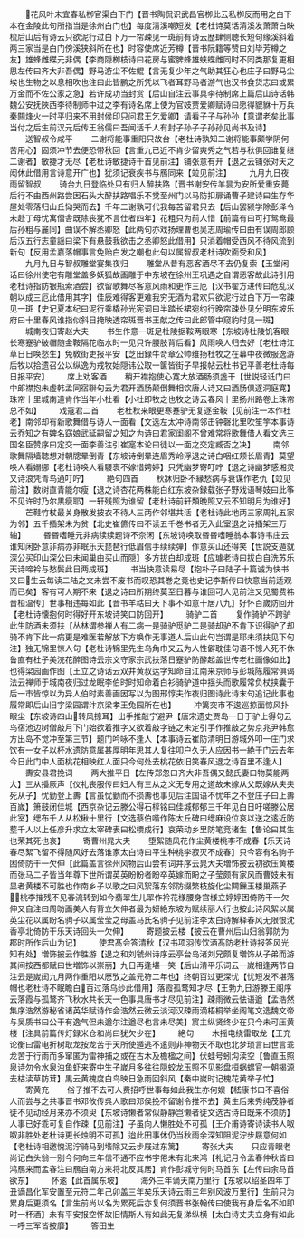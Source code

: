 <!-- { "loadSidebar": true } -->
　　花风叶未宜春私栁官渠白下门【晋书陶侃识武昌官栁此云私栁反而用之白下本在金陵此句所指当是徐州白门也】每度清溪嘲短发【老杜诗莫话清溪发萧萧白映梳后山后有诗云只欲泥行过白下万一帘疎见一斑前有诗云歴肆侧聴长短句缘溪斜着两三家当是白门傍溪狭斜所在也】时容使席近芳樽【晋书阮籍等赞曰刘毕芳樽之友】雄蜂雌蝶元非偶【李商隠栁枝诗曰花房与蜜脾蜂雄蛱蝶雌同时不同类那复更相思左传曰齐大非吾偶】野马游尘不佐鲲【言无复少年之气助其狂心也庄子曰野马尘埃也生物之以息相吹也注曰此皆鹏之所凭以飞者耳野马者游气也汉书食货志曰或累万金而不佐公家之急】若许成功当封赏【后山自注云事具李待制席上篇后山诗话韩魏公安抚陜西李待制师中过之李有诗名席上使为官妓贾爱卿赋诗曰愿得貔貅十万兵秦闗烽火一时平归来不用封侯印只问君王乞爱卿】请看子子与孙孙【意谓老矣此事当付之后生前汉元后传王翁儒曰吾闻活千人有封子孙子子孙孙见尚书及诗】
　　送智叔令咸平
　　二谢将能事重阳只故台【老杜诗孰知二谢将能事颇学阴何苦用心】固须冲节去便恐带秋回【言重九已近不肯少留爽秀之气若与秋俱回谁复继二谢者】敏捷才无尽【老杜诗敏捷诗千首见前注】铺张意有开【退之云铺张对天之闳休此借用言诗意开广也】犹须记衰疾书与鴈同来【竝见前注】
　　九月九日夜雨留智叔
　　骑台九日登临处只有归人醉扶路【晋书谢安传羊昙为安所爱重安薨后行不由西州路尝因石头大醉扶路唱乐不觉至州门以马防扣扉诵曹子建诗曰生存华屋处零落归山丘恸哭而去】千年二谢孰可代我每苦留君只去【后山罢颍学除彭泽令未赴丁母忧寓僧舎既除丧犹不言仕者四年】花粗只为前人惜【前篇有曰可打鸳鸯最后孙粗与麄同】曲误不解丞卿怒【此两句亦戏扬理曹也吴志周瑜传曰曲有误周郎顾后汉五行志童謡曰梁下有悬鼓我欲击之丞卿怒此借用】只消着帽受西风不待风流到新句【反用孟嘉落帽事言免贻白发之嘲也此句以属智叔老杜诗吹面受和风】
　　九月九日与智叔雕堂宴集夜归
　　雕堂从昔有恶客酒尽不去仍复索【玉堂闲话曰徐州使宅有雕堂盖多妖狐故画雕于中东坡在徐州王巩遇之自谓恶客故此诗引用老杜诗指防银瓶索酒尝】欲留歌舞尽客意风雨和更作三厄【汉书翟方进传曰危乱汉朝以成三厄此借用其字】佳辰难得客更难我穷无酒为君欢只欲泥行过白下万一帘疎见一斑【史记夏本纪曰泥行乘橇孙光宪词曰半踏长裙宛约行晚帘疎处见分明东坡乐府曰十里春风谁指似斜日掩映透帘斑晋书王献之传曰此郎管中窥豹时见一斑】
　　城南夜归寄赵大夫
　　书生作意一斑足杜陵据鞍两眼寒【东坡诗杜陵饥客眼长寒蹇驴破帽随金鞍隔花临水时一见只许腰肢背后看】风雨唤人归去好【老杜诗江草日日唤愁生】免敎街吏报平安【芝田録牛竒章公帅维扬杜牧之在幕中夜微服逸游后牧以拾遗召公以纵逸为戒牧始隠讳公取一箧皆街子早报帖云杜书记平善老杜诗每日报平安】
　　席上劝客酒
　　稍开襟抱使心寛大放酒肠须盏干【世説轻诋门曰中郎襟抱未虚韩孟同宿聨句云为君开酒肠颠倒舞相饮唐人诗又曰酒肠俱逐洞庭寛】珠帘十里城南道肯作当年小杜看【小杜即牧之也牧之诗云春风十里扬州路卷上珠帘总不如】
　　戏寇君二首
　　老杜秋来眼更寒蹇驴无复逐金鞍【见前注一本作杜老】南邻却有新歌舞借与诗人一面看【文选左太冲诗南邻击钟磬北里吹笙竽本事诗云乔知之有婢名窈娘武延嗣留之知之为诗曰君家闺阁不曾难常将歌舞借人看文选三国名臣赞序曰定交一面李善注引崔寔本论曰徒以一面之交定臧否之决】
　　南邻歌舞隔墙聴想对朝牕晕倒青【东坡诗倒晕连眉秀岭浮退之诗白咽红颊长眉青】莫望唤人看嫋娜【老杜诗唤人看騕褭不嫁惜娉婷】只凭幽梦寄叮咛【退之诗幽梦感湘灵又诗浪凭青鸟通叮咛】
　　絶句四首
　　秋牀归卧不縁愁病与衰谋作老仇【竝见前注】数树直青能尔瘦【退之诗杏花两株能白红东坡杂録载张子野戏语琴妓曰此筝不见许时乃尔黒瘦耶】一轩残照为谁留【老杜诗前轩頽晩照又云不知明月为谁好】
　　芒鞋竹杖最关身散发披衣不待人三两作邻堪共活【老杜诗此地两三家周礼五家为邻】五千插架未为贫【北史崔儦传曰不读五千巻书者无入此室退之诗插架三万轴】
　　昬昬嗜睡元非病续续题诗不奈闲【东坡诗唤取昬昬嗜睡翁本事诗韦庄云谁知闲卧意非病亦非眠乐天琵琶行低眉信手续续弹】作意买山还得笑【世説支遁就深公买印山深公曰未闻巢由买山而隠】多方拔白却成斑【应璩老诗曰拔白自洗苏乐天诗啼衿与愁鬓此日两成斑】
　　书当快意读易尽【抱朴子曰陆子十篇诚为快书又曰生云每读二陆之文未尝不废书而叹恐其巻之竟也史记李斯传曰快意当前适观而已矣】客有可人期不来【退之诗曰所期终莫至日暮与谁回可人见前注又见蜀费祎晋桓温传】世事相违每如此【晋书羊祜曰天下事不如意十居八九】好怀百嵗防回开【老杜诗懐抱何时得好开东坡诗笑口防回开】
　　骑驴二首
　　复作骑驴不跨驴此生防酒未须扶【丛林谓参禅人有二病一是骑驴觅驴二是骑却驴不肯下识得驴了却骑不肯下此一病更是难医若解放下方唤作无事道人后山此句岂谓是耶未须扶见下句注】独无锦里惊人句【老杜诗锦里先生乌角巾又云为人性僻耽佳句语不惊人死不休鲁直有杜子美浣花醉图诗云宗文守家宗武扶落日蹇驴防醉起盖世传老杜画像如此】也得梁园画作图【王立之诗话云双井黄叔达字知命自江南来京师与彭城陈履常俱谒法云禅师于城南夜归过龙眠李伯时时知命着白衫骑驴道中揺头而歌履常负杖挟囊于后一市皆惊以为异人伯时素善画因写以为图邢惇夫作夜归图诗此诗末句追记此事也履常即后山旧字梁园谓汴京梁孝王兔园所在也】
　　冲篱突市不逡巡掠面惊风扑眼尘【东坡诗四山转风掠耳】出手推敲宁避尹【唐宋遗史贾岛一日于驴上得句云鸟宿池边树僧敲月下门始欲着推字又欲着敲字链之未定引手作推敲之势京兆尹韩愈方出岛不觉冲至第三节】题门吟咏不逢人【本事诗云崔防清明日游城外叩一庄门求饮有一女子以杯水遗防意属甚厚明年思其人复往叩户久无人应因书一絶于门云去年今日此门中人面桃花相映红人面只今何处去桃花依旧笑春风退之诗百里不逢人】
　　夀安县君挽词
　　两大推平日【左传郑忽曰齐大非吾偶又懿氏妻曰物莫能两大】三从播厥声【仪礼丧服传曰妇人有三从之义无专用之道故未嫁从父既嫁从夫夫死从子】忧勤登上夀【言虽忧勤而不损夀也事见后注国语不忧年之不登庄子曰上夀百嵗】箫鼓闭佳城【西京杂记云滕公得石椁铭曰佳城郁郁三千年见白日吁嗟滕公居此室】缌布千人从松楸十里行【文选蔡伯喈作陈太丘碑曰缌麻设位哀以送之逺近防塟千人以上任彦升求立太宰碑表曰松槚成行】哀荣动乡里防笔竞诸生【鲁论曰其生也荣其死也哀】
　　寄曹州晁大夫
　　堕絮随风花作尘黄楼桃李不成春【乐天诗春尽絮飞留不得随风好去落谁家太白诗曰平生种桃李寂灭不成春】只今容有名驹子困倚防干一欠伸【此篇盖言徐州风物后山尝有词并序云晁大夫増饰披云初欲压黄楼而张马二子皆当年尊下世所谓英英盼盼者盼卒英嫁而盼之子莹颇有家风而曹妓未有显者黄楼不可胜也作南乡子以歌之曰风絮落东邻防缀繁枝旋化尘闗鏁玉楼巢燕子桃李摧残不见春流转到如今翡翠生儿翠作衿花様腰身宫様立婷婷困倚防干一欠伸又自注曰周昉画美人有背立欠伸者最为妍絶东坡为赋续丽人行也按此诗风絮以属英尘花以属盼名驹子以属莹莹之母盖马氏名驹子见前注李太白诗解释春风无限恨沈香亭北倚防干乐天诗回头一欠伸】
　　寄题披云楼【披云在曹州后山妇翁郭防为郡时所作后山为记】
　　使君髙会答清秋【汉书项羽传饮酒髙防老杜诗报答风光知有处】増饰披云作胜游【退之和刘虢州诗序云亭台岛渚刘兄颇复増饰从子弟而游其间按西都赋曰世増饰以崇丽】九日再逢堪一笑【后山清平乐词云一嵗相逢两节自注云是嵗闰九月两作重阳以厯攷之盖元符二年也】终朝百过更深忧【忧短发不堪落帽也老杜诗不眠瞻白百过落乌纱此借用】落霞孤鹜知才尽【王勃九日游滕王阁序云落霞与孤鹜齐飞秋水共长天一色事具唐书才尽见前注】疎雨微云怯语遒【孟浩然集序浩然游秘省诸英华赋诗作会浩然云微云淡河汉疎雨滴梧桐举坐阁笔文选魏文帝与吴质书曰公干有逸气但未遒尔注遒尽也言未尽美】賔主纵贤终少在只今未可压黄楼【注具前篇传灯録米仓和尚曰犹欠少在】
　　絶句
　　木摇电绕雷取龙【王充论衡曰雷电折树取龙按龙苦于天所使遁逃不逺则非神物天不取也北梦琐言曰世言乖龙苦于行雨而多窜匿为雷神捕之或在古木及檐楹之间】伏蛙号蚓沟渎空【鲁直玉照泉诗勿令水泉浊鱼虾来寄中生子嵗月多往往隠蛟龙玉照不见影盘桓蜗螺官一朝揭源去枯渎草防茸】黒云黄槐度白鸟映日急雨回斜风【秦中嵗时记槐花黄举子忙】
　　寄黄充
　　俗子推不去可人费招呼世事每如此我生亦何娱【嵇康书曰不喜俗人而尝与之共事晋书邓攸传呉人歌曰邓侯挽不留谢令推不去】黄生后来秀纯茂静者徒不见动经月来亦不须臾【东坡诗懒者常似静静岂懒者徒文选古诗曰既来不须防】人事已好乖可复自作疎【见前注】子虽向人懒胜处不可孤【王介甫诗寄诗读书人呶呶非胜处老杜诗更长烛明不可孤】迨此田事休仍当秋雨余深知阻泥泞步屐意何如【老杜诗相邀愧泥泞骑马到堦除又云步屐过东篱】
　　寄张大夫
　　只应青眼老尚记白头翁一别今何向三年信不通不应书字倦未有北来鸿【礼记月令孟春仲秋皆曰鸿鴈来而孟春注曰鴈自南方来将北反其居】肯作彭城守何时马首东【左传曰余马首欲东】
　　怀逺【此首属东坡】
　　海外三年谪天南万里行【东坡以绍圣四年丁丑谪昌化军安置至元符二年己卯盖三年矣乐天诗云雨三年别风波万里行】生前只为累身后更须名【言生前尚以名为累死后亦复何须晋书张翰传曰使我有身后名不如即时一杯酒】未有平安报空怀故旧情斯人有如此无复涕纵横【太白诗丈夫立身有如此一呼三军皆披靡】
　　答田生
